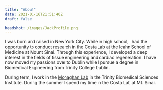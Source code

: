 ```yaml
---
title: "About"
date: 2021-01-16T21:51:40Z
draft: false

headshot: /images/JackProfile.png
---
```


I was born and raised in New York City. While in high school, I had the opportunity to conduct research in the Costa Lab at the Icahn School of Medicine at Mount Sinai. Through this experience, I developed a deep interest in the fields of tissue engineering and cardiac regeneration. I have now moved my passions over to Dublin while I pursue a degree in Biomedical Engineering from Trinity College Dublin.

During term, I work in the [Monaghan Lab](https://monaghanlab.com) in the
Trinity Biomedical Sciences Institute. During the summer I spend my
time in the Costa Lab at Mt. Sinai. 

